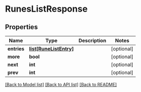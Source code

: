 # RunesListResponse

## Properties
Name | Type | Description | Notes
------------ | ------------- | ------------- | -------------
**entries** | [**list[RuneListEntry]**](RuneListEntry.md) |  | [optional] 
**more** | **bool** |  | [optional] 
**next** | **int** |  | [optional] 
**prev** | **int** |  | [optional] 

[[Back to Model list]](../README.md#documentation-for-models) [[Back to API list]](../README.md#documentation-for-api-endpoints) [[Back to README]](../README.md)

